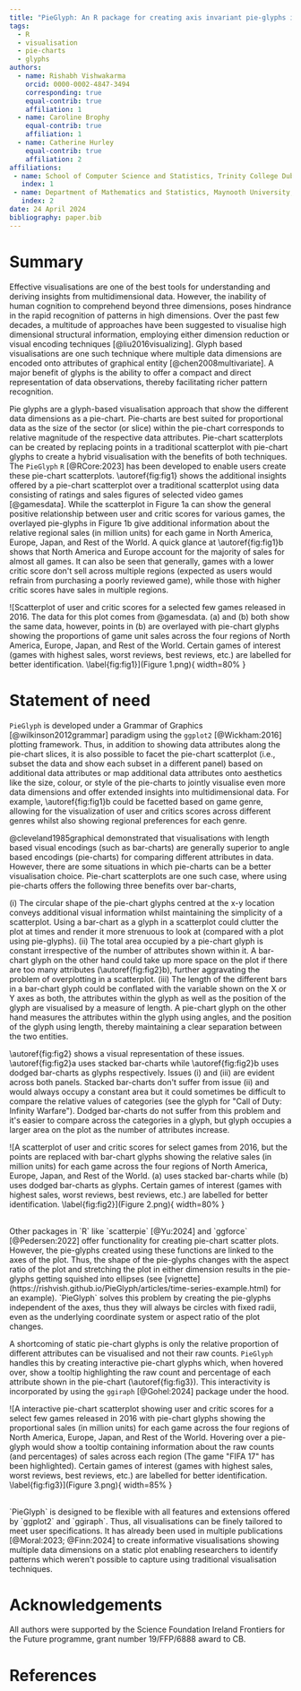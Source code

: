 ```yaml
---
title: "PieGlyph: An R package for creating axis invariant pie-glyphs in pie-chart scatterplots"
tags:
  - R
  - visualisation
  - pie-charts
  - glyphs
authors:
  - name: Rishabh Vishwakarma
    orcid: 0000-0002-4847-3494
    corresponding: true 
    equal-contrib: true
    affiliation: 1 
  - name: Caroline Brophy
    equal-contrib: true 
    affiliation: 1
  - name: Catherine Hurley
    equal-contrib: true
    affiliation: 2
affiliations:
 - name: School of Computer Science and Statistics, Trinity College Dublin, Ireland
   index: 1
 - name: Department of Mathematics and Statistics, Maynooth University, Maynooth, Ireland
   index: 2
date: 24 April 2024
bibliography: paper.bib
---
```


# Summary

Effective visualisations are one of the best tools for understanding and deriving insights from multidimensional data. However, the inability of human cognition to comprehend beyond three dimensions, poses hindrance in the rapid recognition of patterns in high dimensions. Over the past few decades, a multitude of approaches have been suggested to visualise high dimensional structural information, employing either dimension reduction or visual encoding techniques [@liu2016visualizing]. Glyph based visualisations are one such technique where multiple data dimensions are encoded onto attributes of graphical entity [@chen2008multivariate]. A major benefit of glyphs is the ability to offer a compact and direct representation of data observations, thereby facilitating richer pattern recognition. 

Pie glyphs are a glyph-based visualisation approach that show the different data dimensions as a pie-chart. Pie-charts are best suited for proportional data as the size of the sector (or slice) within the pie-chart corresponds to relative magnitude of the respective data attributes. Pie-chart scatterplots can be created by replacing points in a traditional scatterplot with pie-chart glyphs to create a hybrid visualisation with the benefits of both techniques. The `PieGlyph` `R` [@RCore:2023] has been developed to enable users create these pie-chart scatterplots. \autoref{fig:fig1} shows the additional insights offered by a pie-chart scatterplot over a traditional scatterplot using data consisting of ratings and sales figures of selected video games [@gamesdata]. While the scatterplot in Figure 1a can show the general positive relationship between user and critic scores for various games, the overlayed pie-glyphs in Figure 1b give additional information about the relative regional sales (in million units) for each game in North America, Europe, Japan, and Rest of the World. A quick glance at \autoref{fig:fig1}b shows that North America and Europe account for the majority of sales for almost all games. It can also be seen that generally, games with a lower critic score don't sell across multiple regions (expected as users would refrain from purchasing a poorly reviewed game), while those with higher critic scores have sales in multiple regions.

![Scatterplot of user and critic scores for a selected few games released in 2016. The data for this plot comes from @gamesdata. (a) and (b) both show the same data, however, points in (b) are overlayed with pie-chart glyphs showing the proportions of game unit sales across the four regions of North America, Europe, Japan, and Rest of the World. Certain games of interest (games with highest sales, worst reviews, best reviews, etc.) are labelled for better identification. \label{fig:fig1}](Figure 1.png){ width=80% }

# Statement of need

`PieGlyph` is developed under a Grammar of Graphics [@wilkinson2012grammar] paradigm using the `ggplot2` [@Wickham:2016] plotting framework. Thus, in addition to showing data attributes along the pie-chart slices, it is also possible to facet the pie-chart scatterplot (i.e., subset the data and show each subset in a different panel) based on additional data attributes or map additional data attributes onto aesthetics like the size, colour, or style of the pie-charts to jointly visualise even more data dimensions and offer extended insights into multidimensional data. For example, \autoref{fig:fig1}b could be facetted based on game genre, allowing for the visualization of user and critics scores across different genres whilst also showing regional preferences for each genre.

@cleveland1985graphical demonstrated that visualisations with length based visual encodings (such as bar-charts) are generally superior to angle based encodings (pie-charts) for comparing different attributes in data. However, there are some situations in which pie-charts can be a better visualisation choice. Pie-chart scatterplots are one such case, where using pie-charts offers the following three benefits over bar-charts, 

  (i) The circular shape of the pie-chart glyphs centred at the x-y location conveys additional visual information whilst maintaining the simplicity of a scatterplot. Using a bar-chart as a glyph in a scatterplot could clutter the plot at times and render it more strenuous to look at (compared with a plot using pie-glyphs). 
  (ii) The total area occupied by a pie-chart glyph is constant irrespective of the number of attributes shown within it. A bar-chart glyph on the other hand could take up more space on the plot if there are too many attributes (\autoref{fig:fig2}b), further aggravating the problem of overplotting in a scatterplot. 
  (iii) The length of the different bars in a bar-chart glyph could be conflated with the variable shown on the X or Y axes as both, the attributes within the glyph as well as the position of the glyph are visualised by a measure of length. A pie-chart glyph on the other hand measures the attributes within the glyph using angles, and the position of the glyph using length, thereby maintaining a clear separation between the two entities.
  
\autoref{fig:fig2} shows a visual representation of these issues. \autoref{fig:fig2}a uses stacked bar-charts while \autoref{fig:fig2}b uses dodged bar-charts as glyphs respectively. Issues (i) and (iii) are evident across both panels. Stacked bar-charts don't suffer from issue (ii) and would always occupy a constant area but it could sometimes be difficult to compare the relative values of categories (see the glyph for "Call of Duty: Infinity Warfare"). Dodged bar-charts do not suffer from this problem and it's easier to compare across the categories in a glyph, but glyph occupies a larger area on the plot as the number of attributes increase.

![A scatterplot of user and critic scores for select games from 2016, but the points are replaced with bar-chart glyphs showing the relative sales (in million units) for each game across the four regions of North America, Europe, Japan, and Rest of the World. (a) uses stacked bar-charts while (b) uses dodged bar-charts as glyphs. Certain games of interest (games with highest sales, worst reviews, best reviews, etc.) are labelled for better identification. \label{fig:fig2}](Figure 2.png){ width=80% }

<br>
Other packages in `R` like `scatterpie` [@Yu:2024] and `ggforce` [@Pedersen:2022] offer functionality for creating pie-chart scatter plots. However, the pie-glyphs created using these functions are linked to the axes of the plot. Thus, the shape of the pie-glyphs changes with the aspect ratio of the plot and stretching the plot in either dimension results in the pie-glyphs getting squished into ellipses (see [vignette](https://rishvish.github.io/PieGlyph/articles/time-series-example.html) for an example). `PieGlyph` solves this problem by creating the pie-glyphs independent of the axes, thus they will always be circles with fixed radii, even as the underlying coordinate system or aspect ratio of the plot changes.

A shortcoming of static pie-chart glyphs is only the relative proportion of different attributes can be visualised and not their raw counts. `PieGlyph` handles this by creating interactive pie-chart glyphs which, when hovered over, show a tooltip highlighting the raw count and percentage of each attribute shown in the pie-chart (\autoref{fig:fig3}). This interactivity is incorporated by using the `ggiraph` [@Gohel:2024] package under the hood. 

![A interactive pie-chart scatterplot showing user and critic scores for a select few games released in 2016 with pie-chart glyphs showing the proportional sales (in million units) for each game across the four regions of North America, Europe, Japan, and Rest of the World. Hovering over a pie-glyph would show a tooltip containing information about the raw counts (and percentages) of sales across each region (The game "FIFA 17" has been highlighted). Certain games of interest (games with highest sales, worst reviews, best reviews, etc.) are labelled for better identification. \label{fig:fig3}](Figure 3.png){ width=85% }

<br>
`PieGlyph` is designed to be flexible with all features and extensions offered by `ggplot2` and `ggiraph`. Thus, all visualisations can be finely tailored to meet user specifications. It has already been used in multiple publications [@Moral:2023; @Finn:2024] to create informative visualisations showing multiple data dimensions on a static plot enabling researchers to identify patterns which weren't possible to capture using traditional visualisation techniques. 


# Acknowledgements

All authors were supported by the Science Foundation Ireland Frontiers for the Future programme, grant number 19/FFP/6888 award to CB.

# References
